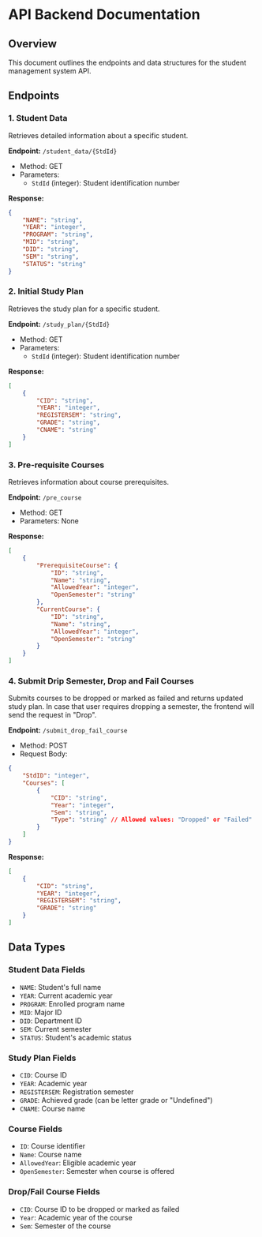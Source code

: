 # API Backend Documentation

## Overview
This document outlines the endpoints and data structures for the student management system API.

## Endpoints

### 1. Student Data
Retrieves detailed information about a specific student.

**Endpoint:** `/student_data/{StdId}`
- Method: GET
- Parameters: 
  - `StdId` (integer): Student identification number

**Response:**
```json
{
    "NAME": "string",
    "YEAR": "integer",
    "PROGRAM": "string",
    "MID": "string",
    "DID": "string",
    "SEM": "string",
    "STATUS": "string"
}
```

### 2. Initial Study Plan
Retrieves the study plan for a specific student.

**Endpoint:** `/study_plan/{StdId}`
- Method: GET
- Parameters:
  - `StdId` (integer): Student identification number

**Response:**
```json
[
    {
        "CID": "string",
        "YEAR": "integer",
        "REGISTERSEM": "string",
        "GRADE": "string",
        "CNAME": "string"
    }
]
```

### 3. Pre-requisite Courses
Retrieves information about course prerequisites.

**Endpoint:** `/pre_course`
- Method: GET
- Parameters: None

**Response:**
```json
[
    {
        "PrerequisiteCourse": {
            "ID": "string",
            "Name": "string",
            "AllowedYear": "integer",
            "OpenSemester": "string"
        },
        "CurrentCourse": {
            "ID": "string",
            "Name": "string",
            "AllowedYear": "integer",
            "OpenSemester": "string"
        }
    }
]
```

### 4. Submit Drip Semester, Drop and Fail Courses
Submits courses to be dropped or marked as failed and returns updated study plan. In case that user requires dropping a semester, the frontend will send the request in "Drop".

**Endpoint:** `/submit_drop_fail_course`
- Method: POST
- Request Body:
```json
{
    "StdID": "integer",
    "Courses": [
        {
            "CID": "string",
            "Year": "integer",
            "Sem": "string",
            "Type": "string" // Allowed values: "Dropped" or "Failed"
        }
    ]
}
```

**Response:**
```json
[
    {
        "CID": "string",
        "YEAR": "integer",
        "REGISTERSEM": "string",
        "GRADE": "string"
    }
]
```

## Data Types

### Student Data Fields
- `NAME`: Student's full name
- `YEAR`: Current academic year
- `PROGRAM`: Enrolled program name
- `MID`: Major ID
- `DID`: Department ID
- `SEM`: Current semester
- `STATUS`: Student's academic status

### Study Plan Fields
- `CID`: Course ID
- `YEAR`: Academic year
- `REGISTERSEM`: Registration semester
- `GRADE`: Achieved grade (can be letter grade or "Undefined")
- `CNAME`: Course name

### Course Fields
- `ID`: Course identifier
- `Name`: Course name
- `AllowedYear`: Eligible academic year
- `OpenSemester`: Semester when course is offered

### Drop/Fail Course Fields
- `CID`: Course ID to be dropped or marked as failed
- `Year`: Academic year of the course
- `Sem`: Semester of the course